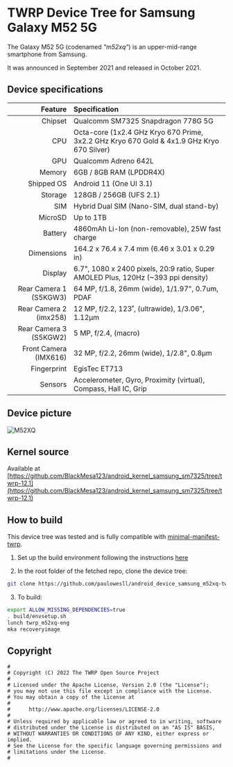 # TWRP Device Tree for Samsung Galaxy M52 5G

The Galaxy M52 5G (codenamed _"m52xq"_) is an upper-mid-range smartphone from Samsung.

It was announced in September 2021 and released in October 2021.

## Device specifications

| Feature                        | Specification                                                                             |
| -----------------------------: | :---------------------------------------------------------------------------------------- |
| Chipset                        | Qualcomm SM7325 Snapdragon 778G 5G                                                        |
| CPU                            | Octa-core (1x2.4 GHz Kryo 670 Prime, 3x2.2 GHz Kryo 670 Gold & 4x1.9 GHz Kryo 670 Silver) |
| GPU                            | Qualcomm Adreno 642L                                                                      |
| Memory                         | 6GB / 8GB RAM (LPDDR4X)                                                                   |
| Shipped OS                     | Android 11 (One UI 3.1)                                                                   |
| Storage                        | 128GB / 256GB (UFS 2.1)                                                                   |
| SIM                            | Hybrid Dual SIM (Nano-SIM, dual stand-by)                                                 |
| MicroSD                        | Up to 1TB                                                                                 |
| Battery                        | 4860mAh Li-Ion (non-removable), 25W fast charge                                           |
| Dimensions                     | 164.2 x 76.4 x 7.4 mm (6.46 x 3.01 x 0.29 in)                                             |
| Display                        | 6.7", 1080 x 2400 pixels, 20:9 ratio, Super AMOLED Plus, 120Hz (~393 ppi density)         |
| Rear Camera 1 (S5KGW3)         | 64 MP, f/1.8, 26mm (wide), 1/1.97", 0.7um, PDAF                                           |
| Rear Camera 2 (imx258)         | 12 MP, f/2.2, 123˚, (ultrawide), 1/3.06", 1.12µm                                          |
| Rear Camera 3 (S5KGW2)         | 5 MP, f/2.4, (macro)                                                                      |
| Front Camera  (IMX616)         | 32 MP, f/2.2, 26mm (wide), 1/2.8", 0.8µm                                                  |
| Fingerprint                    | EgisTec ET713                                                    |
| Sensors                        | Accelerometer, Gyro, Proximity (virtual), Compass, Hall IC, Grip                          |

## Device picture

![M52XQ](https://files.tecnoblog.net/wp-content/uploads/2021/09/galaxy-m52-5g-produto.png)

## Kernel source 

Available at [https://github.com/BlackMesa123/android_kernel_samsung_sm7325/tree/twrp-12.1](https://github.com/BlackMesa123/android_kernel_samsung_sm7325/tree/twrp-12.1)

## How to build

This device tree was tested and is fully compatible with [minimal-manifest-twrp](https://github.com/minimal-manifest-twrp/platform_manifest_twrp_aosp).

1. Set up the build environment following the instructions [here](https://github.com/minimal-manifest-twrp/platform_manifest_twrp_aosp/blob/twrp-11/README.md#getting-started)

2. In the root folder of the fetched repo, clone the device tree:

```bash
git clone https://github.com/paulowesll/android_device_samsung_m52xq-twrp.git -b android-12.1 device/samsung/m52xq
```

3. To build:

```bash
export ALLOW_MISSING_DEPENDENCIES=true
. build/envsetup.sh
lunch twrp_m52xq-eng
mka recoveryimage
```

## Copyright

```
#
# Copyright (C) 2022 The TWRP Open Source Project
#
# Licensed under the Apache License, Version 2.0 (the "License");
# you may not use this file except in compliance with the License.
# You may obtain a copy of the License at
#
#      http://www.apache.org/licenses/LICENSE-2.0
#
# Unless required by applicable law or agreed to in writing, software
# distributed under the License is distributed on an "AS IS" BASIS,
# WITHOUT WARRANTIES OR CONDITIONS OF ANY KIND, either express or implied.
# See the License for the specific language governing permissions and
# limitations under the License.
#
```
